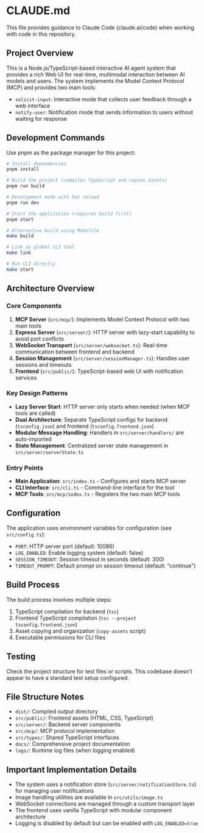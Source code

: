 # CLAUDE.md

This file provides guidance to Claude Code (claude.ai/code) when working with code in this repository.

## Project Overview

This is a Node.js/TypeScript-based interactive AI agent system that provides a rich Web UI for real-time, multimodal interaction between AI models and users. The system implements the Model Context Protocol (MCP) and provides two main tools:

- `solicit-input`: Interactive mode that collects user feedback through a web interface
- `notify-user`: Notification mode that sends information to users without waiting for response

## Development Commands

Use pnpm as the package manager for this project:

```bash
# Install dependencies
pnpm install

# Build the project (compiles TypeScript and copies assets)
pnpm run build

# Development mode with hot reload
pnpm run dev

# Start the application (requires build first)
pnpm start

# Alternative build using Makefile
make build

# Link as global CLI tool
make link

# Run CLI directly
make start
```

## Architecture Overview

### Core Components

1. **MCP Server** (`src/mcp/`): Implements Model Context Protocol with two main tools
2. **Express Server** (`src/server/`): HTTP server with lazy-start capability to avoid port conflicts
3. **WebSocket Transport** (`src/server/websocket.ts`): Real-time communication between frontend and backend
4. **Session Management** (`src/server/sessionManager.ts`): Handles user sessions and timeouts
5. **Frontend** (`src/public/`): TypeScript-based web UI with notification services

### Key Design Patterns

- **Lazy Server Start**: HTTP server only starts when needed (when MCP tools are called)
- **Dual Architecture**: Separate TypeScript configs for backend (`tsconfig.json`) and frontend (`tsconfig.frontend.json`)
- **Modular Message Handling**: Handlers in `src/server/handlers/` are auto-imported
- **State Management**: Centralized server state management in `src/server/serverState.ts`

### Entry Points

- **Main Application**: `src/index.ts` - Configures and starts MCP server
- **CLI Interface**: `src/cli.ts` - Command-line interface for the tool
- **MCP Tools**: `src/mcp/index.ts` - Registers the two main MCP tools

## Configuration

The application uses environment variables for configuration (see `src/config.ts`):

- `PORT`: HTTP server port (default: 10086)
- `LOG_ENABLED`: Enable logging system (default: false) 
- `SESSION_TIMEOUT`: Session timeout in seconds (default: 300)
- `TIMEOUT_PROMPT`: Default prompt on session timeout (default: "continue")

## Build Process

The build process involves multiple steps:

1. TypeScript compilation for backend (`tsc`)
2. Frontend TypeScript compilation (`tsc --project tsconfig.frontend.json`)
3. Asset copying and organization (`copy-assets` script)
4. Executable permissions for CLI files

## Testing

Check the project structure for test files or scripts. This codebase doesn't appear to have a standard test setup configured.

## File Structure Notes

- `dist/`: Compiled output directory
- `src/public/`: Frontend assets (HTML, CSS, TypeScript)
- `src/server/`: Backend server components
- `src/mcp/`: MCP protocol implementation
- `src/types/`: Shared TypeScript interfaces
- `docs/`: Comprehensive project documentation
- `logs/`: Runtime log files (when logging enabled)

## Important Implementation Details

- The system uses a notification store (`src/server/notificationStore.ts`) for managing user notifications
- Image handling utilities are available in `src/utils/image.ts`
- WebSocket connections are managed through a custom transport layer
- The frontend uses vanilla TypeScript with modular component architecture
- Logging is disabled by default but can be enabled with `LOG_ENABLED=true`